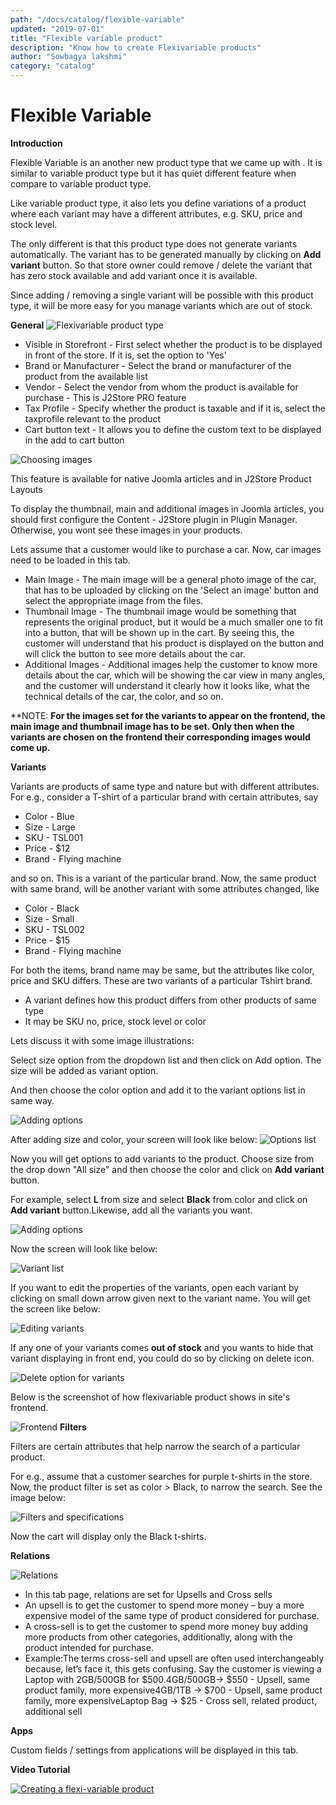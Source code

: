 ```yaml
---
path: "/docs/catalog/flexible-variable"
updated: "2019-07-01"
title: "Flexible variable product"
description: "Know how to create Flexivariable products"
author: "Sowbagya lakshmi"
category: "catalog"
---
```

# Flexible Variable
**Introduction**

Flexible Variable is an another new product type that we came up with . It is similar to variable product type but it has quiet different feature when compare to variable product type.

Like variable product type, it also lets you define variations of a product where each variant may have a different attributes, e.g. SKU, price and stock level.

The only different is that this product type does not generate variants automatically. The variant has to be generated manually by clicking on **Add variant** button. So that store owner could remove / delete the variant that has zero stock available and add variant once it is available.

Since adding / removing a single variant will be possible with this product type, it will be more easy for you manage variants which are out of stock.

**General**
![Flexivariable product type](https://raw.githubusercontent.com/j2store/doc-images/master//catalog/flexible-variable/flexi-var-product-type.png)

- Visible in Storefront - First select whether the product is to be displayed in front of the store. If it is, set the option to 'Yes'
- Brand or Manufacturer - Select the brand or manufacturer of the product from the available list
- Vendor - Select the vendor from whom the product is available for purchase - This is J2Store PRO feature
- Tax Profile - Specify whether the product is taxable and if it is, select the taxprofile relevant to the product
- Cart button text - It allows you to define the custom text to be displayed in the add to cart button

![Choosing images](https://raw.githubusercontent.com/j2store/doc-images/master//catalog/flexible-variable/flexi-var-images.png)

This feature is available for native Joomla articles and in J2Store Product Layouts

To display the thumbnail, main and additional images in Joomla articles, you should first configure the Content - J2Store plugin in Plugin Manager. Otherwise, you wont see these images in your products.

Lets assume that a customer would like to purchase a car. Now, car images need to be loaded in this tab.

- Main Image - The main image will be a general photo image of the car, that has to be uploaded by clicking on the 'Select an image' button and select the appropriate image from the files.
- Thumbnail Image - The thumbnail image would be something that represents the original product, but it would be a much smaller one to fit into a button, that will be shown up in the cart. By seeing this, the customer will understand that his product is displayed on the button and will click the button to see more details about the car.
- Additional Images - Additional images help the customer to know more details about the car, which will be showing the car view in many angles, and the customer will understand it clearly how it looks like, what the technical details of the car, the color, and so on.

**NOTE: **For the images set for the variants to appear on the frontend, the main image and thumbnail image has to be set. Only then when the variants are chosen on the frontend their corresponding images would come up.**

**Variants**

Variants are products of same type and nature but with different attributes. For e.g., consider a T-shirt of a particular brand with certain attributes, say

- Color - Blue
- Size - Large
- SKU - TSL001
- Price - $12
- Brand - Flying machine

and so on. This is a variant of the particular brand. Now, the same product with same brand, will be another variant with some attributes changed, like

- Color - Black
- Size - Small
- SKU - TSL002
- Price - $15
- Brand - Flying machine

For both the items, brand name may be same, but the attributes like color, price and SKU differs. These are two variants of a particular Tshirt brand.

- A variant defines how this product differs from other products of same type
- It may be SKU no, price, stock level or color

Lets discuss it with some image illustrations:

Select size option from the dropdown list and then click on Add option. The size will be added as variant option.

And then choose the color option and add it to the variant options list in same way.

![Adding options](https://raw.githubusercontent.com/j2store/doc-images/master//catalog/flexible-variable/flexi-var-options.png)

After adding size and color, your screen will look like below:
![Options list](https://raw.githubusercontent.com/j2store/doc-images/master//catalog/flexible-variable/flexi-var-option-list.png)

Now you will get options to add variants to the product. Choose size from the drop down "All size" and then choose the color and click on **Add variant** button.

For example, select **L** from size and select **Black** from color and click on **Add variant** button.Likewise, add all the variants you want.

![Adding options](https://raw.githubusercontent.com/j2store/doc-images/master//catalog/flexible-variable/flexi-var-adding-options.png)

Now the screen will look like below:

![Variant list](https://raw.githubusercontent.com/j2store/doc-images/master//catalog/flexible-variable/flexi-var-vari-list.png)

If you want to edit the properties of the variants, open each variant by clicking on small down arrow given next to the variant name. You will get the screen like below:

![Editing variants](https://raw.githubusercontent.com/j2store/doc-images/master//catalog/flexible-variable/flexi-var-editing-variants.png)


If any one of your variants comes **out of stock** and you wants to hide that variant displaying in front end, you could do so by clicking on delete icon.

![Delete option for variants](https://raw.githubusercontent.com/j2store/doc-images/master//catalog/flexible-variable/flexi-var-deleting-variants.png)

Below is the screenshot of how flexivariable product shows in site's frontend.

![Frontend](https://raw.githubusercontent.com/j2store/doc-images/master//catalog/flexible-variable/flexi-var-frontend.png)
**Filters**

Filters are certain attributes that help narrow the search of a particular product.

For e.g., assume that a customer searches for purple t-shirts in the store. Now, the product filter is set as color > Black, to narrow the search. See the image below:

![Filters and specifications](https://raw.githubusercontent.com/j2store/doc-images/master//catalog/flexible-variable/flexi-var-specs.png)

Now the cart will display only the Black t-shirts.

**Relations**

![Relations](https://raw.githubusercontent.com/j2store/doc-images/master//catalog/flexible-variable/flexi-var-relations.png)

- In this tab page, relations are set for Upsells and Cross sells
- An upsell is to get the customer to spend more money – buy a more expensive model of the same type of product considered for purchase.
- A cross-sell is to get the customer to spend more money buy adding more products from other categories, additionally, along with the product intended for purchase.
- Example:The terms cross-sell and upsell are often used interchangeably because, let’s face it, this gets confusing. Say the customer is viewing a Laptop with 2GB/500GB for $500.4GB/500GB-> $550 - Upsell, same product family, more expensive4GB/1TB -> $700 - Upsell, same product family, more expensiveLaptop Bag -> $25 - Cross sell, related product, additional sell


**Apps**

Custom fields / settings from applications will be displayed in this tab.

**Video Tutorial**

[![Creating a flexi-variable product](https://img.youtube.com/vi/51J1UkeRu3Y/0.jpg)](https://youtu.be/yu1JKOjPba8 "Creating a flexi variable product")







